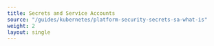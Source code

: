 ```yaml
--- 
title: Secrets and Service Accounts 
source: "/guides/kubernetes/platform-security-secrets-sa-what-is" 
weight: 2 
layout: single 
--- 
```

